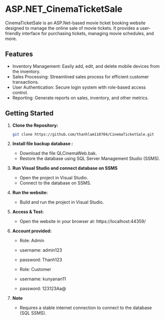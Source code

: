 # ASP.NET_CinemaTicketSale

CinemaTicketSale is an ASP.Net-based movie ticket booking website designed to manage the online sale of movie tickets. It provides a user-friendly interface for purchasing tickets, managing movie schedules, and more.

## Features

- Inventory Management: Easily add, edit, and delete mobile devices from the inventory.
- Sales Processing: Streamlined sales process for efficient customer transactions.
- User Authentication: Secure login system with role-based access control.
- Reporting: Generate reports on sales, inventory, and other metrics.

## Getting Started 

1. **Clone the Repository:**
   
   ```bash
   git clone https://github.com/thanhlam110704/CinemaTicketSale.git

2. **Install file backup database :**

   - Download the file QLCinemaWeb.bak.
   - Restore the database using SQL Server Management Studio (SSMS).

3. **Run Visual Studio and connect database on SSMS**
   
   - Open the project in Visual Studio.
   - Connect to the database on SSMS.
   

4. **Run the website:**
   
   - Build and run the project in Visual Studio.
   

5. **Access & Test:**

   - Open the website in your browser at: https://localhost:44359/

6. **Account provided:**

   - Role: Admin
   - username: admin123
   - password: Thanh123
   
   - Role: Customer
   - username: kunyanan11
   - password: 123123Aa@
   
7. **Note**
    - Requires a stable internet connection to connect to the database (SQL SSMS).
   
  

